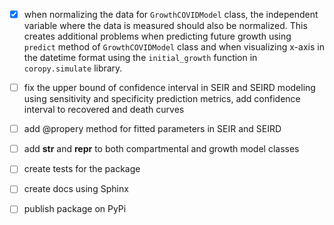 * [x] when normalizing the data for `GrowthCOVIDModel` class, the independent variable where the data is measured should also be normalized. This creates additional problems when predicting future growth using `predict` method of `GrowthCOVIDModel` class and when visualizing x-axis in the datetime format using the `initial_growth` function in `coropy.simulate` library.

* [ ] fix the upper bound of confidence interval in SEIR and SEIRD modeling using sensitivity and specificity prediction metrics, add confidence interval to recovered and death curves

* [ ] add @propery method for fitted parameters in SEIR and SEIRD

* [ ] add __str__ and __repr__ to both compartmental and growth model classes

* [ ] create tests for the package

* [ ] create docs using Sphinx

* [ ] publish package on PyPi
